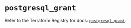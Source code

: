 # `postgresql_grant`

Refer to the Terraform Registry for docs: [`postgresql_grant`](https://registry.terraform.io/providers/cyrilgdn/postgresql/1.23.0/docs/resources/grant).
